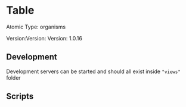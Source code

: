 # Table

Atomic Type: organisms

Version:Version: Version: 1.0.16



## Development

Development servers can be started and should all exist inside `"views"` folder

## Scripts
